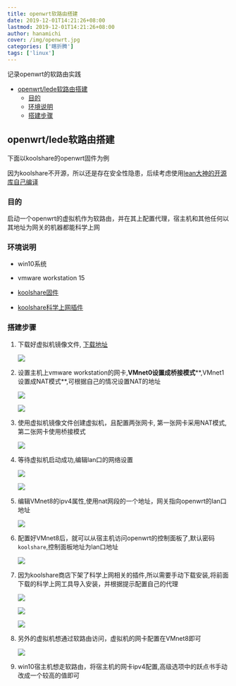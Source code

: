 ```yaml
---
title: openwrt软路由搭建
date: 2019-12-01T14:21:26+08:00
lastmod: 2019-12-01T14:21:26+08:00
author: hanamichi
cover: /img/openwrt.jpg
categories: ['瞎折腾']
tags: ['linux']
---
```


记录openwrt的软路由实践

<!--more-->

- [openwrt/lede软路由搭建](#openwrtlede软路由搭建)
  - [目的](#目的)
  - [环境说明](#环境说明)
  - [搭建步骤](#搭建步骤)

## openwrt/lede软路由搭建

下面以koolshare的openwrt固件为例

因为koolshare不开源，所以还是存在安全性隐患，后续考虑使用[lean大神的开源库自己编译](https://github.com/coolsnowwolf/lede)

### 目的

启动一个openwrt的虚拟机作为软路由，并在其上配置代理，宿主机和其他任何以其地址为网关的机器都能科学上网

### 环境说明

* win10系统

* vmware workstation 15
* [koolshare固件](http://firmware.koolshare.cn/LEDE_X64_fw867/)
* [koolshare科学上网插件](https://github.com/hq450/fancyss/tree/master/fancyss_X64/koolss)

### 搭建步骤

1. 下载好虚拟机镜像文件, [下载地址](http://firmware.koolshare.cn/LEDE_X64_fw867/%E8%99%9A%E6%8B%9F%E6%9C%BA%E8%BD%AC%E7%9B%98%E6%88%96PE%E4%B8%8B%E5%86%99%E7%9B%98%E4%B8%93%E7%94%A8/openwrt-koolshare-mod-v2.31-r10822-50aa0525d1-x86-64-combined-squashfs.vmdk)

   ![](/img/inpost/openwrt/openwrt-0.png)

2. 设置主机上vmware workstation的网卡,**VMnet0设置成桥接模式****,VMnet1设置成NAT模式**,可根据自己的情况设置NAT的地址

   ![](/img/inpost/openwrt/openwrt-1.png)

   ![](/img/inpost/openwrt/openwrt-2.png)

3. 使用虚拟机镜像文件创建虚拟机，且配置两张网卡, 第一张网卡采用NAT模式,第二张网卡使用桥接模式

   ![](/img/inpost/openwrt/openwrt-4.png)

4. 等待虚拟机启动成功,编辑lan口的网络设置

   ![](/img/inpost/openwrt/openwrt-5.png)

   ![](/img/inpost/openwrt/openwrt-6.png)

5. 编辑VMnet8的ipv4属性,使用nat网段的一个地址，网关指向openwrt的lan口地址

   ![](/img/inpost/openwrt/openwrt-7.png)

6. 配置好VMnet8后，就可以从宿主机访问openwrt的控制面板了,默认密码`koolshare`,控制面板地址为lan口地址

   ![](/img/inpost/openwrt/openwrt-8.png)

7. 因为koolshare商店下架了科学上网相关的插件,所以需要手动下载安装,将前面下载的科学上网工具导入安装，并根据提示配置自己的代理

   ![](/img/inpost/openwrt/openwrt-9.png)

   ![](/img/inpost/openwrt/openwrt-10.png)

   ![](/img/inpost/openwrt/openwrt-11.png)

8. 另外的虚拟机想通过软路由访问，虚拟机的网卡配置在VMnet8即可

   ![](/img/inpost/openwrt/openwrt-12.png)

9. win10宿主机想走软路由，将宿主机的网卡ipv4配置,高级选项中的跃点书手动改成一个较高的值即可
